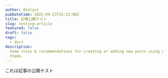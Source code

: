 ```yaml
---
author: Atolycs
pubDatetime: 2022-09-23T15:22:00Z
title: 記事公開テスト
slug: testing-article
featured: false
draft: false
tags:
  - docs
description:
  Some rules & recommendations for creating or adding new posts using AstroPaper
  theme.
---
```


これは記事の公開テスト
